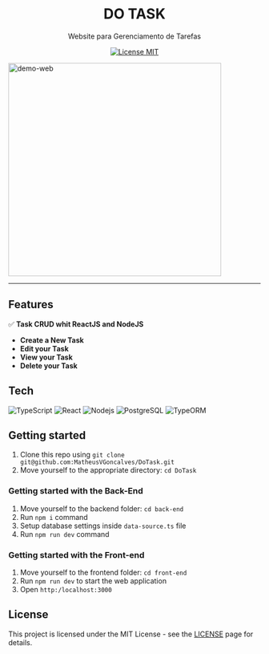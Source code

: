 

<h1 align="center">
DO TASK
</h1>

<p align="center">Website para Gerenciamento de Tarefas</p>

<p align="center">
  <a href="https://opensource.org/licenses/MIT">
    <img src="https://img.shields.io/badge/License-MIT-blue.svg" alt="License MIT">
  </a>
</p>

<div>
  <img src="https://i.ibb.co/sJBQm2L/task-project-gif.gif" alt="demo-web" height="425">
</div>

<hr />

## Features

✅ **Task CRUD whit ReactJS and NodeJS**
- **Create a New Task**
- **Edit your Task**
- **View your Task**
- **Delete your Task** 

## Tech

  ![TypeScript](https://img.shields.io/badge/-TypeScript-333333?style=flat&logo=typescript)
  ![React](https://img.shields.io/badge/-React-333333?style=flat&logo=react)
  ![Nodejs](https://img.shields.io/badge/-Nodejs-333333?style=flat&logo=Node.js)
  ![PostgreSQL](https://img.shields.io/badge/-PostgreSQL-333333?style=flat&logo=postgresql)
  ![TypeORM](https://img.shields.io/badge/-TypeORM-333333?style=flat&logo=postgresql)

## Getting started

1. Clone this repo using `git clone git@github.com:MatheusVGoncalves/DoTask.git`
2. Move yourself to the appropriate directory: `cd DoTask`<br />

### Getting started with the Back-End 

1. Move yourself to the backend folder: `cd back-end`
2. Run `npm i` command
3. Setup database settings inside `data-source.ts` file
4. Run `npm run dev` command

### Getting started with the Front-end

1. Move yourself to the frontend folder: `cd front-end`
2. Run `npm run dev` to start the web application
3. Open `http:/localhost:3000`


## License

This project is licensed under the MIT License - see the [LICENSE](https://opensource.org/licenses/MIT) page for details.
